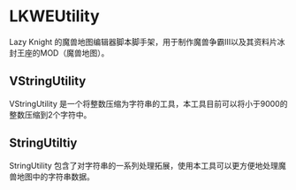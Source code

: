 # LKWEUtility
Lazy Knight 的魔兽地图编辑器脚本脚手架，用于制作魔兽争霸III以及其资料片冰封王座的MOD（魔兽地图）。

## VStringUtility
VStringUtility 是一个将整数压缩为字符串的工具，本工具目前可以将小于9000的整数压缩到2个字符中。

## StringUtiltiy
StringUtility 包含了对字符串的一系列处理拓展，使用本工具可以更方便地处理魔兽地图中的字符串数据。